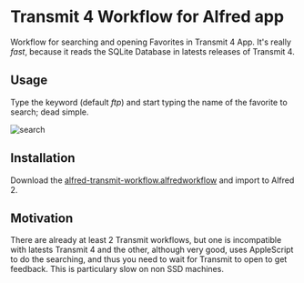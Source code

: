 # Transmit 4 Workflow for Alfred app

Workflow for searching and opening Favorites in Transmit 4 App. It's really _fast_, because it reads the SQLite Database
in latests releases of Transmit 4.


## Usage
Type the keyword (default _ftp_) and start typing the name of the favorite to search; dead simple.


![search](https://raw.github.com/ramiroaraujo/alfred-transmit-workflow/master/screenshots/search.png)


## Installation
Download the [alfred-transmit-workflow.alfredworkflow](https://github.com/ramiroaraujo/alfred-transmit-workflow/raw/master/alfred-transmit-workflow.alfredworkflow) and import to Alfred 2.


## Motivation
There are already at least 2 Transmit workflows, but one is incompatible with latests Transmit 4 and the other, although very good, uses AppleScript to do the searching, and thus you need to wait for Transmit to open to get feedback. This is particulary slow on non SSD machines.